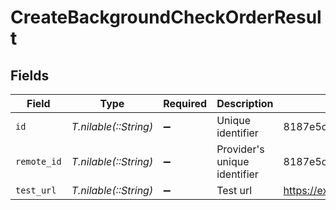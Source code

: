 # CreateBackgroundCheckOrderResult


## Fields

| Field                                           | Type                                            | Required                                        | Description                                     | Example                                         |
| ----------------------------------------------- | ----------------------------------------------- | ----------------------------------------------- | ----------------------------------------------- | ----------------------------------------------- |
| `id`                                            | *T.nilable(::String)*                           | :heavy_minus_sign:                              | Unique identifier                               | 8187e5da-dc77-475e-9949-af0f1fa4e4e3            |
| `remote_id`                                     | *T.nilable(::String)*                           | :heavy_minus_sign:                              | Provider's unique identifier                    | 8187e5da-dc77-475e-9949-af0f1fa4e4e3            |
| `test_url`                                      | *T.nilable(::String)*                           | :heavy_minus_sign:                              | Test url                                        | https://exmaple.com/integrations/candidate/test |
